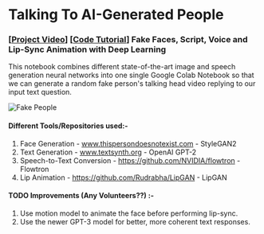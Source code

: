 # Talking To AI-Generated People
### [[Project Video](https://www.youtube.com/watch?v=OCdikmAoLKA)] [[Code Tutorial](https://medium.com/@chintan.t93/how-to-create-fake-talking-head-videos-with-deep-learning-code-tutorial-6d82c315529d)] Fake Faces, Script, Voice and Lip-Sync Animation with Deep Learning
This notebook combines different state-of-the-art image and speech generation neural networks into one single Google Colab Notebook so that we can generate a random fake person's talking head video replying to our input text question.

![Fake People](res/combined.gif)

#### Different Tools/Repositories used:-
1) Face Generation - www.thispersondoesnotexist.com - StyleGAN2
2) Text Generation - www.textsynth.org - OpenAI GPT-2
3) Speech-to-Text Conversion - https://github.com/NVIDIA/flowtron - Flowtron
4) Lip Animation - https://github.com/Rudrabha/LipGAN - LipGAN

#### TODO Improvements (Any Volunteers??) :-
1) Use motion model to animate the face before performing lip-sync.
2) Use the newer GPT-3 model for better, more coherent text responses.
